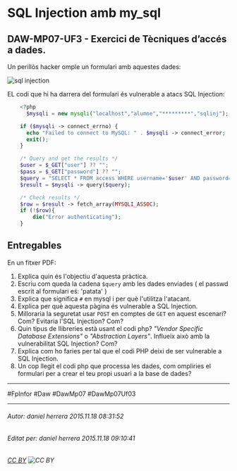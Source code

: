 # SQL Injection amb my_sql
## DAW-MP07-UF3 - Exercici de Tècniques d’accés a dades.
Un perillòs hacker omple un formulari amb aquestes dades:

![sql injection](https://i.imgur.com/B3QEQjs.png)

EL codi que hi ha darrera del formulari és vulnerable a atacs SQL Injection:

```php
    <?php
      $mysqli = new mysqli("localhost","alumne","*********","sqlinj");

	if ($mysqli -> connect_errno) {
	  echo "Failed to connect to MySQL: " . $mysqli -> connect_error;
	  exit();
	}

	/* Query and get the results */
	$user = $_GET["user"] ?? "";
	$pass = $_GET["password"] ?? "";
	$query = "SELECT * FROM access WHERE username='$user' AND password='$pass'";
	$result = $mysqli -> query($query);

	/* Check results */
	$row = $result -> fetch_array(MYSQLI_ASSOC);
	if (!$row){
		die("Error authenticating");
	}
```

## Entregables

En un fitxer PDF:

1. Explica quin és l'objectiu d'aquesta pràctica.
1. Escriu com queda la cadena `$query` amb les dades enviades ( el passwd escrit al formulari eś: 'patata' )
1. Explica que significa `#` en mysql i per què l'utilitza l'atacant.
1. Explica per què aquesta pàgina és vulnerable a SQL Injection.
1. Milloraria la seguretat usar `POST` en comptes de `GET` en aquest escenari? Com? Evitaria l'SQL Injection? Com?
1. Quin tipus de llibreries està usant el codi php? *"Vendor Specific Database Extensions"* o *"Abstraction Layers"*. Influeix això amb la vulnerabilitat SQL Injection? Com?
1. Explica com ho faries per tal que el codi PHP deixi de ser vulnerable a SQL Injection.
1. Un cop llegit el codi php que processa les dades, com ompliries el formulari per a crear el teu propi usuari a la base de dades?






    
    

---

#FpInfor #Daw #DawMp07 #DawMp07Uf03

---

###### Autor: daniel herrera 2015.11.18 08:31:52
###### Editat per: daniel herrera 2015.11.18 09:10:41
###### [CC BY](https://creativecommons.org/licenses/by/4.0/) ![CC BY](https://licensebuttons.net/l/by/3.0/80x15.png)
